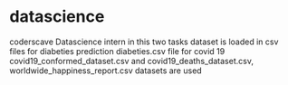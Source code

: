 # datascience
coderscave Datascience intern
in this two tasks dataset is loaded in csv files
for diabeties prediction diabeties.csv file
for covid 19 covid19_conformed_dataset.csv and covid19_deaths_dataset.csv, worldwide_happiness_report.csv datasets are used
